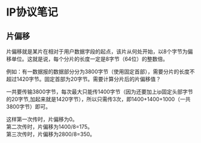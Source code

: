 # IP协议笔记

## 片偏移
片偏移就是某片在相对于用户数据字段的起点，该片从何处开始，以8个字节为偏移单位。这就是说，每个分片的长度一定是8字节（64位）的整数倍。

例如：有一数据报的数据部分分为3800字节（使用固定首部），需要分片的长度不超过1420字节。固定首部为20字节。需要计算分片后的片偏移值？

一共要传输3800字节，每次最大只能传1400字节（因为还要加上ip固定头部字节的20字节,加起来就是1420字节），所以只需传3次，即1400+1400+1000（一共3800字节）即可。

这样第一次传时，片偏移为0。   
第二次传时，片偏移为1400/8=175。   
第三次传时，片偏移为2800/8=350。   
